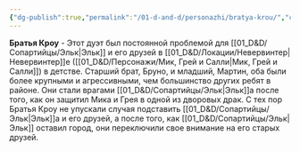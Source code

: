 ```yaml
---
{"dg-publish":true,"permalink":"/01-d-and-d/personazhi/bratya-krou/","created":"2024-11-09T09:06:49.885+03:00","updated":"2023-12-26T14:50:27.347+03:00"}
---
```



**Братья Кроу** - Этот дуэт был постоянной проблемой для [[01_D&D/Сопартийцы/Эльк\|Эльк]] и его друзей в [[01_D&D/Локации/Невервинтер\|Невервинтер]]е ([[01_D&D/Персонажи/Мик, Грей и Салли\|Мик, Грей и Салли]]) в детстве. Старший брат, Бруно, и младший, Мартин, оба были более крупными и агрессивными, чем большинство других ребят в районе. Они стали врагами [[01_D&D/Сопартийцы/Эльк\|Эльк]]а после того, как он защитил Мика и Грея в одной из дворовых драк. С тех пор Братья Кроу не упускали случая подставить [[01_D&D/Сопартийцы/Эльк\|Эльк]]а и его друзей, а после того, как [[01_D&D/Сопартийцы/Эльк\|Эльк]] оставил город, они переключили свое внимание на его старых друзей.